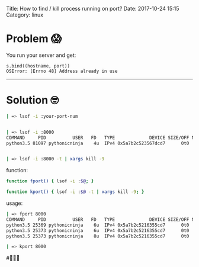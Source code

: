 Title: How to find / kill process running on port?
Date: 2017-10-24 15:15
Category: linux 

# Problem 😱

You run your server and get:
```
s.bind((hostname, port))
OSError: [Errno 48] Address already in use
``` 

---

# Solution 🤓

```bash
| => lsof -i :your-port-num


| => lsof -i :8000
COMMAND     PID          USER   FD   TYPE             DEVICE SIZE/OFF NODE NAME
python3.5 81097 pythonicninja    4u  IPv4 0x5a7b2c523567dcd7      0t0  TCP *:irdmi (LISTEN)


| => lsof -i :8000 -t | xargs kill -9
```

function:
```bash
function fport() { lsof -i :$@; }

function kport() { lsof -i :$@ -t | xargs kill -9; }
```


usage:
```bash
| => fport 8000
COMMAND     PID          USER   FD   TYPE             DEVICE SIZE/OFF NODE NAME
python3.5 25369 pythonicninja    6u  IPv4 0x5a7b2c5216355cd7      0t0  TCP *:irdmi (LISTEN)
python3.5 25373 pythonicninja    6u  IPv4 0x5a7b2c5216355cd7      0t0  TCP *:irdmi (LISTEN)
python3.5 25373 pythonicninja    8u  IPv4 0x5a7b2c5216355cd7      0t0  TCP *:irdmi (LISTEN)

| => kport 8000
```

#🎉🎉🎉
